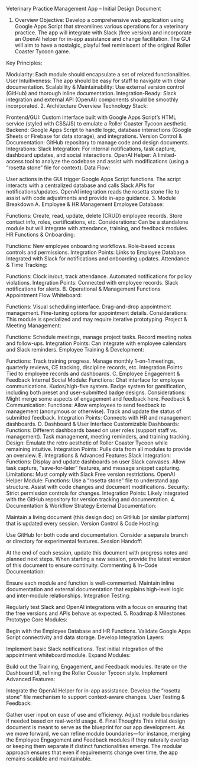 Veterinary Practice Management App – Initial Design Document
1. Overview
Objective:
Develop a comprehensive web application using Google Apps Script that streamlines various operations for a veterinary practice. The app will integrate with Slack (free version) and incorporate an OpenAI helper for in-app assistance and change facilitation. The GUI will aim to have a nostalgic, playful feel reminiscent of the original Roller Coaster Tycoon game.

Key Principles:

Modularity: Each module should encapsulate a set of related functionalities.
User Intuitiveness: The app should be easy for staff to navigate with clear documentation.
Scalability & Maintainability: Use external version control (GitHub) and thorough inline documentation.
Integration-Ready: Slack integration and external API (OpenAI) components should be smoothly incorporated.
2. Architecture Overview
Technology Stack:

Frontend/GUI: Custom interface built with Google Apps Script’s HTML service (styled with CSS/JS) to emulate a Roller Coaster Tycoon aesthetic.
Backend: Google Apps Script to handle logic, database interactions (Google Sheets or Firebase for data storage), and integrations.
Version Control & Documentation: GitHub repository to manage code and design documents.
Integrations:
Slack Integration: For internal notifications, task capture, dashboard updates, and social interactions.
OpenAI Helper: A limited-access tool to analyze the codebase and assist with modifications (using a “rosetta stone” file for context).
Data Flow:

User actions in the GUI trigger Google Apps Script functions.
The script interacts with a centralized database and calls Slack APIs for notifications/updates.
OpenAI integration reads the rosetta stone file to assist with code adjustments and provide in-app guidance.
3. Module Breakdown
A. Employee & HR Management
Employee Database:

Functions:
Create, read, update, delete (CRUD) employee records.
Store contact info, roles, certifications, etc.
Considerations:
Can be a standalone module but will integrate with attendance, training, and feedback modules.
HR Functions & Onboarding:

Functions:
New employee onboarding workflows.
Role-based access controls and permissions.
Integration Points:
Links to Employee Database.
Integrated with Slack for notifications and onboarding updates.
Attendance & Time Tracking:

Functions:
Clock in/out, track attendance.
Automated notifications for policy violations.
Integration Points:
Connected with employee records.
Slack notifications for alerts.
B. Operational & Management Functions
Appointment Flow Whiteboard:

Functions:
Visual scheduling interface.
Drag-and-drop appointment management.
Fine-tuning options for appointment details.
Considerations:
This module is specialized and may require iterative prototyping.
Project & Meeting Management:

Functions:
Schedule meetings, manage project tasks.
Record meeting notes and follow-ups.
Integration Points:
Can integrate with employee calendars and Slack reminders.
Employee Training & Development:

Functions:
Track training progress.
Manage monthly 1-on-1 meetings, quarterly reviews, CE tracking, discipline records, etc.
Integration Points:
Tied to employee records and dashboards.
C. Employee Engagement & Feedback
Internal Social Module:
Functions:
Chat interface for employee communications.
Kudos/high-five system.
Badge system for gamification, including both preset and user-submitted badge designs.
Considerations:
Might merge some aspects of engagement and feedback here.
Feedback & Communication:
Functions:
Allow employees to send feedback to management (anonymous or otherwise).
Track and update the status of submitted feedback.
Integration Points:
Connects with HR and management dashboards.
D. Dashboard & User Interface
Customizable Dashboards:
Functions:
Different dashboards based on user roles (support staff vs. management).
Task management, meeting reminders, and training tracking.
Design:
Emulate the retro aesthetic of Roller Coaster Tycoon while remaining intuitive.
Integration Points:
Pulls data from all modules to provide an overview.
E. Integrations & Advanced Features
Slack Integration:
Functions:
Display and update dashboards on user Slack canvases.
Allow task capture, “save-for-later” features, and message snippet capturing.
Limitations:
Must comply with Slack Free version restrictions.
OpenAI Helper Module:
Functions:
Use a “rosetta stone” file to understand app structure.
Assist with code changes and document modifications.
Security:
Strict permission controls for changes.
Integration Points:
Likely integrated with the GitHub repository for version tracking and documentation.
4. Documentation & Workflow Strategy
External Documentation:

Maintain a living document (this design doc) on GitHub (or similar platform) that is updated every session.
Version Control & Code Hosting:

Use GitHub for both code and documentation.
Consider a separate branch or directory for experimental features.
Session Handoff:

At the end of each session, update this document with progress notes and planned next steps.
When starting a new session, provide the latest version of this document to ensure continuity.
Commenting & In-Code Documentation:

Ensure each module and function is well-commented.
Maintain inline documentation and external documentation that explains high-level logic and inter-module relationships.
Integration Testing:

Regularly test Slack and OpenAI integrations with a focus on ensuring that the free versions and APIs behave as expected.
5. Roadmap & Milestones
Prototype Core Modules:

Begin with the Employee Database and HR Functions.
Validate Google Apps Script connectivity and data storage.
Develop Integration Layers:

Implement basic Slack notifications.
Test initial integration of the appointment whiteboard module.
Expand Modules:

Build out the Training, Engagement, and Feedback modules.
Iterate on the Dashboard UI, refining the Roller Coaster Tycoon style.
Implement Advanced Features:

Integrate the OpenAI Helper for in-app assistance.
Develop the “rosetta stone” file mechanism to support context-aware changes.
User Testing & Feedback:

Gather user input on ease of use and efficiency.
Adjust module boundaries if needed based on real-world usage.
6. Final Thoughts
This initial design document is meant to serve as the blueprint for our app development. As we move forward, we can refine module boundaries—for instance, merging the Employee Engagement and Feedback modules if they naturally overlap or keeping them separate if distinct functionalities emerge. The modular approach ensures that even if requirements change over time, the app remains scalable and maintainable.

